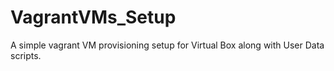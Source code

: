 # VagrantVMs_Setup
A simple vagrant VM provisioning setup for Virtual Box along with User Data scripts.

